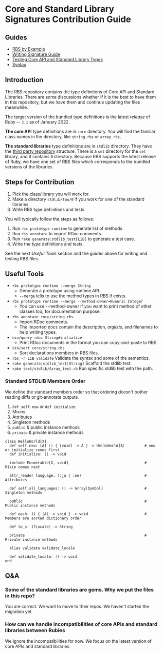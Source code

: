 # Core and Standard Library Signatures Contribution Guide

## Guides

* [RBS by Example](rbs_by_example.md)
* [Writing Signature Guide](sigs.md)
* [Testing Core API and Standard Library Types](stdlib.md)
* [Syntax](syntax.md)

## Introduction

The RBS repository contains the type definitions of Core API and Standard Libraries.
There are some discussions whether if it is the best to have them in this repository, but we have them and continue updating the files meanwhile.

The target version of the bundled type definitions is the latest _release_ of Ruby -- `3.1` as of January 2022.

**The core API** type definitions are in `core` directory.
You will find the familiar class names in the directory, like `string.rbs` or `array.rbs`.

**The standard libraries** type definitions are in `stdlib` directory.
They have the [third party repository](repo.md) structure.
There is a `set` directory for the `set` library, and it contains `0` directory.
Because RBS supports the latest release of Ruby, we have one set of RBS files which corresponds to the bundled versions of the libraries.

## Steps for Contribution

1. Pick the class/library you will work for.
2. Make a directory `stdlib/foo/0` if you work for one of the standard libraries.
3. Write RBS type definitions and tests.

You will typically follow the steps as follows:

1. Run `rbs prototype runtime` to generate list of methods.
2. Run `rbs annotate` to import RDoc comments.
3. Run `rake generate:stdlib_test[LIB]` to generate a test case.
4. Write the type definitions and tests.

See the next *Useful Tools* section and the guides above for writing and testing RBS files.

## Useful Tools

* `rbs prototype runtime --merge String`
  * Generate a prototype using runtime API.
  * `--merge` tells to use the method types in RBS if exists.
* `rbs prototype runtime --merge --method-owner=Numeric Integer`
  * You can use --method-owner if you want to print method of other classes too, for documentation purpose.
* `rbs annotate core/string.rbs`
  * Import RDoc comments.
  * The imported docs contain the description, *arglists*, and filenames to help writing types.
* `bin/query-rdoc String#initialize`
  * Print RDoc documents in the format you can copy-and-paste to RBS.
* `bin/sort core/string.rbs`
  * Sort declarations members in RBS files.
* `rbs -r LIB validate`
  Validate the syntax and some of the semantics.
* `rake generate:stdlib_test[String]`
  Scaffold the stdlib test.
* `rake test/stdlib/Array_test.rb`
  Run specific stdlib test with the path.

### Standard STDLIB Members Order

We define the standard members order so that ordering doesn't bother reading diffs or git-annotate outputs.

1. `def self.new` or `def initialize`
2. Mixins
3. Attributes
4. Singleton methods
5. `public` & public instance methods
6. `private` & private instance methods

```
class HelloWorld[X]
  def self.new: [A] () { (void) -> A } -> HelloWorld[A]         # new or initialize comes first
  def initialize: () -> void

  include Enumerable[X, void]                                   # Mixin comes next

  attr_reader language: (:ja | :en)                             # Attributes

  def self.all_languages: () -> Array[Symbol]                   # Singleton methods

  public                                                        # Public instance methods

  def each: () { (A) -> void } -> void                          # Members are sorted dictionary order

  def to_s: (?Locale) -> String

  private                                                       # Private instance methods

  alias validate validate_locale

  def validate_locale: () -> void
end
```

## Q&A

### Some of the standard libraries are gems. Why we put the files in this repo?

You are correct. We want to move to their repos. We haven't started the migration yet.

### How can we handle incompatibilities of core APIs and standard libraries between Rubies

We ignore the incompatibilities for now.
We focus on the latest version of core APIs and standard libraries.
